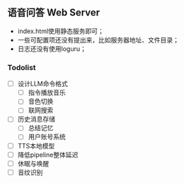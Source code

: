 ## 语音问答 Web Server

- index.html使用静态服务即可；
- 一些可配置项还没有提出来，比如服务器地址、文件目录；
- 日志还没有使用loguru；

### Todolist
- [ ] 设计LLM命令格式
  - [ ] 指令播放音乐
  - [ ] 音色切换
  - [ ] 联网搜索
- [ ] 历史消息存储
  - [ ] 总结记忆
  - [ ] 用户账号系统
- [ ] TTS本地模型
- [ ] 降低pipeline整体延迟
- [ ] 休眠与唤醒
- [ ] 音纹识别
